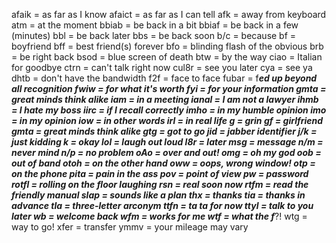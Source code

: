 afaik  = as far as I know
afaict = as far as I can tell
afk    = away from keyboard
atm    = at the moment
bbiab  = be back in a bit
bbiaf  = be back in a few (minutes)
bbl    = be back later
bbs    = be back soon
b/c    = because
bf     = boyfriend
bff    = best friend(s) forever
bfo    = blinding flash of the obvious
brb    = be right back
bsod   = blue screen of death
btw    = by the way
ciao   = Italian for goodbye
ctrn   = can't talk right now
cul8r  = see you later
cya    = see ya
dhtb   = don't have the bandwidth
f2f    = face to face
fubar  = f***ed up beyond all recognition
fwiw   = for what it's worth
fyi    = for your information
gmta   = great minds think alike
iam    = in a meeting
ianal  = I am not a lawyer
ihmb   = I hate my boss
iirc   = if I recall correctly
imho   = in my humble opinion
imo    = in my opinion
iow    = in other words
irl    = in real life
*g*    = grin
gf     = girlfriend
gmta   = great minds think alike
gtg    = got to go
jid    = jabber identifier
j/k    = just kidding
k      = okay
lol    = laugh out loud
l8r    = later
msg    = message
n/m    = never mind
n/p    = no problem
oAo    = over and out!
omg    = oh my god
oob    = out of band
otoh   = on the other hand
oww    = oops, wrong window!
otp    = on the phone
pita   = pain in the ass
pov    = point of view
pw     = password
rotfl  = rolling on the floor laughing
rsn    = real soon now
rtfm   = read the friendly manual
slap   = sounds like a plan
thx    = thanks
tia    = thanks in advance
tla    = three-letter arconym
ttfn   = ta ta for now
ttyl   = talk to you later
wb     = welcome back
wfm    = works for me
wtf    = what the f***?!
wtg    = way to go!
xfer   = transfer
ymmv   = your mileage may vary
